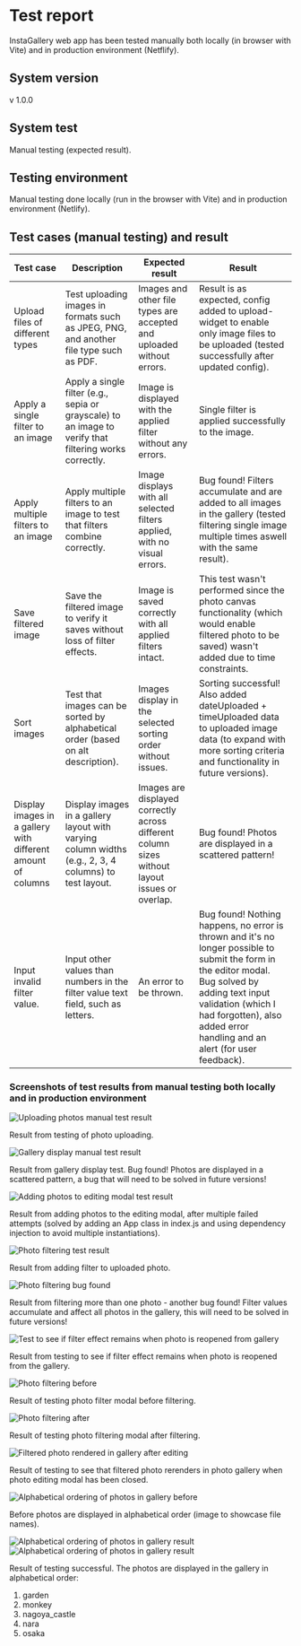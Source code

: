 # Test report

InstaGallery web app has been tested manually both locally (in browser with Vite) and in production environment (Netflify).

## System version

v 1.0.0

## System test

Manual testing (expected result).

## Testing environment

Manual testing done locally (run in the browser with Vite) and in production environment (Netlify).

## Test cases (manual testing) and result

| Test case                                      | Description                                                                                       | Expected result                                                                                      | Result |
|-----------------------------------------------|---------------------------------------------------------------------------------------------------|------------------------------------------------------------------------------------------------------|--------|
| Upload files of different types               | Test uploading images in formats such as JPEG, PNG, and another file type such as PDF.               | Images and other file types are accepted and uploaded without errors.                               |  Result is as expected, config added to upload-widget to enable only image files to be uploaded (tested successfully after updated config).       |
| Apply a single filter to an image             | Apply a single filter (e.g., sepia or grayscale) to an image to verify that filtering works correctly. | Image is displayed with the applied filter without any errors.                      |    Single filter is applied successfully to the image.    |
| Apply multiple filters to an image            | Apply multiple filters to an image to test that filters combine correctly.                        | Image displays with all selected filters applied, with no visual errors.             |   Bug found! Filters accumulate and are added to all images in the gallery (tested filtering single image multiple times aswell with the same result).    |
| Save filtered image                           | Save the filtered image to verify it saves without loss of filter effects.                        | Image is saved correctly with all applied filters intact.                                            |    This test wasn't performed since the photo canvas functionality (which would enable filtered photo to be saved) wasn't added due to time constraints.    |
| Sort images                                   | Test that images can be sorted by alphabetical order (based on alt description).        | Images display in the selected sorting order without issues.                                        |   Sorting successful! Also added dateUploaded + timeUploaded data to uploaded image data (to expand with more sorting criteria and functionality in future versions).     |
| Display images in a gallery with different amount of columns | Display images in a gallery layout with varying column widths (e.g., 2, 3, 4 columns) to test layout. | Images are displayed correctly across different column sizes without layout issues or overlap.      |   Bug found! Photos are displayed in a scattered pattern!      |
| Input invalid filter value. | Input other values than numbers in the filter value text field, such as letters. | An error to be thrown.  |   Bug found! Nothing happens, no error is thrown and it's no longer possible to submit the form in the editor modal. Bug solved by adding text input validation (which I had forgotten), also added error handling and an alert (for user feedback). |

### Screenshots of test results from manual testing both locally and in production environment

![Uploading photos manual test result](./imageExamples/Uploading%20photos%20test.png)

Result from testing of photo uploading.

![Gallery display manual test result](./imageExamples/Gallery%20display%20test.png)

Result from gallery display test. Bug found! Photos are displayed in a scattered pattern, a bug that will need to be solved in future versions!

![Adding photos to editing modal test result](./imageExamples/AddingPhotoToEditorTest.png)

Result from adding photos to the editing modal, after multiple failed attempts (solved by adding an App class in index.js and using dependency injection to avoid multiple instantiations).

![Photo filtering test result](./imageExamples/FilterTest.png)

Result from adding filter to uploaded photo.

![Photo filtering bug found](./imageExamples/Filter%20added%20to%20add%20uploaded%20photos%20test.png)

Result from filtering more than one photo - another bug found! Filter values accumulate and affect all photos in the gallery, this will need to be solved in future versions!

![Test to see if filter effect remains when photo is reopened from gallery](./imageExamples/Filter%20effect%20remaining%20when%20reopening%20editor%20modal%20test.png)

Result from testing to see if filter effect remains when photo is reopened from the gallery.

![Photo filtering before](./imageExamples/Before%20filtering.png)

Result of testing photo filter modal before filtering.

![Photo filtering after](./imageExamples/After%20applied%20filter.png)

Result of testing photo filtering modal after filtering.

![Filtered photo rendered in gallery after editing](./imageExamples/Filtered%20photo%20reappears%20in%20gallery%20after%20editing%20modal%20has%20closed.png)

Result of testing to see that filtered photo rerenders in photo gallery when photo editing modal has been closed.

![Alphabetical ordering of photos in gallery before](./imageExamples/Alphabet%20ordering%20of%20photos%20test.png)

Before photos are displayed in alphabetical order (image to showcase file names).

![Alphabetical ordering of photos in gallery result](./imageExamples/alphabet%20order%20result1.png)
![Alphabetical ordering of photos in gallery result](./imageExamples/alphabet%20order%20result2.png)

Result of testing successful. The photos are displayed in the gallery in alphabetical order:

1. garden
2. monkey
3. nagoya_castle
4. nara
5. osaka
